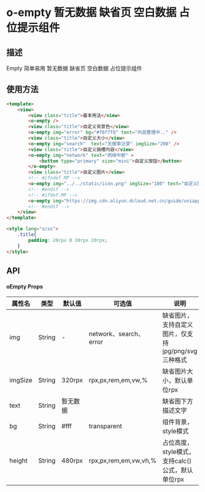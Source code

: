 # o-empty 暂无数据 缺省页 空白数据 占位提示组件

## 描述
Empty 简单易用 暂无数据 缺省页 空白数据 占位提示组件

## 使用方法
```html
<template>
	<view>
		<view class="title">基本用法</view>
		<o-empty />
		<view class="title">自定义背景色</view>
		<o-empty img="error" bg="#f6f7f8" text="内容整理中.." />
		<view class="title">自定义大小</view>
		<o-empty img="search"  text="无搜索记录" imgSize="200" />
		<view class="title">自定义插槽内容</view>
		<o-empty img="network" text="网络中断" >
			<button type="primary" size="mini">自定义按钮</button>
		</o-empty>
		<view class="title">自定义图片</view>
		<!-- #ifndef MP -->
		<o-empty img="../../static/icon.png" imgSize="180" text="自定义图片" height="50vh" />
		<!-- #endif -->
		<!-- #ifdef MP -->
		<o-empty img="https://img.cdn.aliyun.dcloud.net.cn/guide/uniapp/gh_33446d7f7a26_430.jpg" imgSize="180" text="小程序需绝对路径" />
		<!-- #endif -->
	</view>
</template>

<style lang="scss">
	.title{
		padding: 20rpx 0 10rpx 20rpx;
	}
</style>
```



## API

#### oEmpty Props

| 属性名    | 类型   | 默认值  | 可选值 | 说明                                 |
| --------- | ------ | ------- | ----------------------------------- | ----------------------------------- |
| img       | String | -   | network、search、error | 缺省图片，支持自定义图片，仅支持jpg/png/svg三种格式 |
| imgSize   | String | 320rpx | rpx,px,rem,em,vw,% | 缺省图片大小，默认单位rpx |
| text      | String | 暂无数据 |         | 缺省图下方描述文字             |
| bg        | String | #fff | transparent | 组件背景，style模式                    |
| height    | String | 480rpx | rpx,px,rem,em,vw,vh,% | 占位高度，style模式，支持calc()公式，默认单位rpx |





